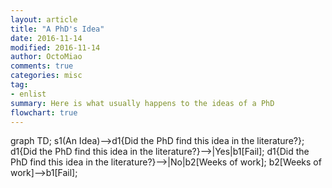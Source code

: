 ```yaml
---
layout: article
title: "A PhD's Idea"
date: 2016-11-14
modified: 2016-11-14 
author: OctoMiao
comments: true
categories: misc
tag:
- enlist
summary: Here is what usually happens to the ideas of a PhD
flowchart: true
---
```




<div class="mermaid">
graph TD;
    s1(An Idea)-->d1{Did the PhD find this idea in the literature?};
	d1{Did the PhD find this idea in the literature?}-->|Yes|b1[Fail];
	d1{Did the PhD find this idea in the literature?}-->|No|b2[Weeks of work];
	b2[Weeks of work]-->b1[Fail];
</div>

